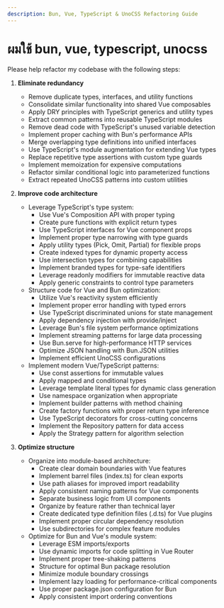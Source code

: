 ```yaml
---
description: Bun, Vue, TypeScript & UnoCSS Refactoring Guide
---
```


# ผมใช้ bun, vue, typescript, unocss

Please help refactor my codebase with the following steps:

1. **Eliminate redundancy**
   - Remove duplicate types, interfaces, and utility functions
   - Consolidate similar functionality into shared Vue composables
   - Apply DRY principles with TypeScript generics and utility types
   - Extract common patterns into reusable TypeScript modules
   - Remove dead code with TypeScript's unused variable detection
   - Implement proper caching with Bun's performance APIs
   - Merge overlapping type definitions into unified interfaces
   - Use TypeScript's module augmentation for extending Vue types
   - Replace repetitive type assertions with custom type guards
   - Implement memoization for expensive computations
   - Refactor similar conditional logic into parameterized functions
   - Extract repeated UnoCSS patterns into custom utilities

2. **Improve code architecture**
   - Leverage TypeScript's type system:
     - Use Vue's Composition API with proper typing
     - Create pure functions with explicit return types
     - Use TypeScript interfaces for Vue component props
     - Implement proper type narrowing with type guards
     - Apply utility types (Pick, Omit, Partial) for flexible props
     - Create indexed types for dynamic property access
     - Use intersection types for combining capabilities
     - Implement branded types for type-safe identifiers
     - Leverage readonly modifiers for immutable reactive data
     - Apply generic constraints to control type parameters
   - Structure code for Vue and Bun optimization:
     - Utilize Vue's reactivity system efficiently
     - Implement proper error handling with typed errors
     - Use TypeScript discriminated unions for state management
     - Apply dependency injection with provide/inject
     - Leverage Bun's file system performance optimizations
     - Implement streaming patterns for large data processing
     - Use Bun.serve for high-performance HTTP services
     - Optimize JSON handling with Bun.JSON utilities
     - Implement efficient UnoCSS configurations
   - Implement modern Vue/TypeScript patterns:
     - Use const assertions for immutable values
     - Apply mapped and conditional types
     - Leverage template literal types for dynamic class generation
     - Use namespace organization when appropriate
     - Implement builder patterns with method chaining
     - Create factory functions with proper return type inference
     - Use TypeScript decorators for cross-cutting concerns
     - Implement the Repository pattern for data access
     - Apply the Strategy pattern for algorithm selection

3. **Optimize structure**
   - Organize into module-based architecture:
     - Create clear domain boundaries with Vue features
     - Implement barrel files (index.ts) for clean exports
     - Use path aliases for improved import readability
     - Apply consistent naming patterns for Vue components
     - Separate business logic from UI components
     - Organize by feature rather than technical layer
     - Create dedicated type definition files (.d.ts) for Vue plugins
     - Implement proper circular dependency resolution
     - Use subdirectories for complex feature modules
   - Optimize for Bun and Vue's module system:
     - Leverage ESM imports/exports
     - Use dynamic imports for code splitting in Vue Router
     - Implement proper tree-shaking patterns
     - Structure for optimal Bun package resolution
     - Minimize module boundary crossings
     - Implement lazy loading for performance-critical components
     - Use proper package.json configuration for Bun
     - Apply consistent import ordering conventions